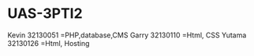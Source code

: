 UAS-3PTI2
=========

Kevin 32130051 =PHP,database,CMS
Garry 32130110 =Html, CSS
Yutama 32130126 =Html, Hosting
